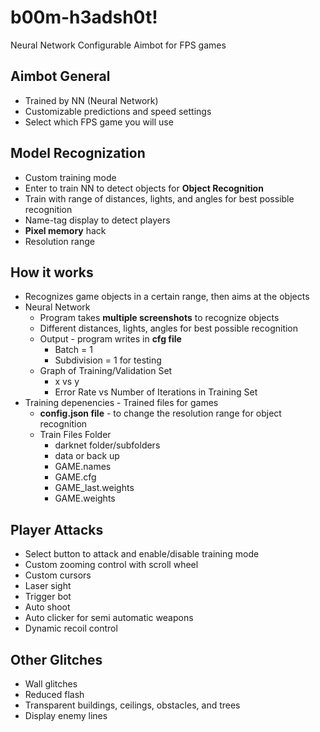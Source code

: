 # b00m-h3adsh0t!
Neural Network Configurable Aimbot for FPS games

## Aimbot General
* Trained by NN (Neural Network)
* Customizable predictions and speed settings 
* Select which FPS game you will use


## Model Recognization 
* Custom training mode 
* Enter to train NN to detect objects for **Object Recognition** 
* Train with range of distances, lights, and angles for best possible recognition
* Name-tag display to detect players 
* **Pixel memory** hack
* Resolution range 


## How it works 
* Recognizes game objects in a certain range, then aims at the objects
* Neural Network 
    * Program takes **multiple screenshots** to recognize objects 
    * Different distances, lights, angles for best possible recognition 
    * Output - program writes in **cfg file** 
      * Batch = 1
      * Subdivision = 1 for testing 
    * Graph of Training/Validation Set 
      * x vs y 
      * Error Rate vs Number of Iterations in Training Set 
* Training depenencies - Trained files for games
    * **config.json file** - to change the resolution range for object recognition  
    * Train Files Folder
      * darknet folder/subfolders 
      * data or back up
      * GAME.names
      * GAME.cfg
      * GAME_last.weights 
      * GAME.weights

## Player Attacks 
* Select button to attack and enable/disable training mode 
* Custom zooming control with scroll wheel 
* Custom cursors 
* Laser sight
* Trigger bot
* Auto shoot
* Auto clicker for semi automatic weapons 
* Dynamic recoil control  

## Other Glitches 
* Wall glitches
* Reduced flash 
* Transparent buildings, ceilings, obstacles, and trees
* Display enemy lines 
